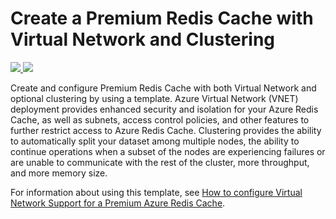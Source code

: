 # Create a Premium Redis Cache with Virtual Network and Clustering

<a href="https://portal.azure.com/#create/Microsoft.Template/uri/https%3A%2F%2Fraw.githubusercontent.com%2FTVDKoni%2Fazure-quickstart-templates%2Fmaster%2F201-redis-premium-vnet-cluster-diagnostics%2Fazuredeploy.json" target="_blank">
    <img src="http://azuredeploy.net/deploybutton.png"/>
</a>
<a href="http://armviz.io/#/?load=https%3A%2F%2Fraw.githubusercontent.com%2FTVDKoni%2Fazure-quickstart-templates%2Fmaster%2F201-redis-premium-vnet-cluster-diagnostics%2Fazuredeploy.json" target="_blank">
    <img src="http://armviz.io/visualizebutton.png"/>
</a>

Create and configure Premium Redis Cache with both Virtual Network and optional clustering by using a template. Azure Virtual Network (VNET) deployment provides enhanced security and isolation for your Azure Redis Cache, as well as subnets, access control policies, and other features to further restrict access to Azure Redis Cache. Clustering provides the ability to automatically split your dataset among multiple nodes, the ability to continue operations when a subset of the nodes are experiencing failures or are unable to communicate with the rest of the cluster, more throughput, and more memory size.

For information about using this template, see [How to configure Virtual Network Support for a Premium Azure Redis Cache](https://azure.microsoft.com/documentation/articles/cache-how-to-premium-vnet/).

